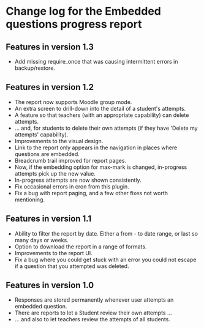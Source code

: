 # Change log for the Embedded questions progress report

## Features in version 1.3

* Add missing require_once that was causing intermittent errors in backup/restore.


## Features in version 1.2

* The report now supports Moodle group mode.
* An extra screen to drill-down into the detail of a student's attempts.
* A feature so that teachers (with an appropriate capability) can delete attempts.
* ... and, for students to delete their own attempts (if they have 'Delete my attempts' capability).
* Improvements to the visual design.
* Link to the report only appears in the navigation in places where questions are embedded.
* Breadcrumb trail improved for report pages.
* Now, if the embedding option for max-mark is changed, in-progress attempts pick up the new value.
* In-progress attempts are now shown consistently.
* Fix occasional errors in cron from this plugin.
* Fix a bug with report paging, and a few other fixes not worth mentioning.


## Features in version 1.1

* Ability to filter the report by date. Either a from - to date range,
  or last so many days or weeks.
* Option to download the report in a range of formats.
* Improvements to the report UI.
* Fix a bug where you could get stuck with an error you could not escape
  if a question that you attempted was deleted.


## Features in version 1.0

* Responses are stored permanently whenever user attempts an embedded question.
* There are reports to let a Student review their own attempts ...
* ... and also to let teachers review the attempts of all students.
